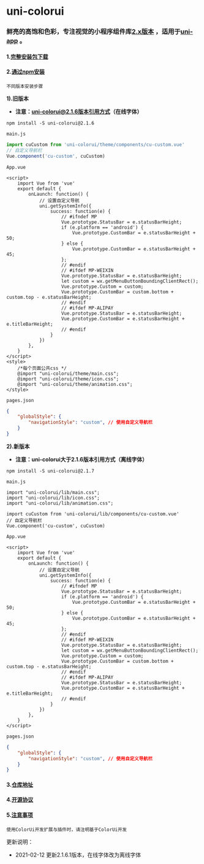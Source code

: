 # uni-colorui

### 鲜亮的高饱和色彩，专注视觉的小程序组件库[2.x版本](https://www.color-ui.com/) ，适用于[uni-app](https://uniapp.dcloud.io/collocation/App) 。

#### 1.[完整安装包下载](https://www.color-ui.com/)

#### 2.[通过npm安装](https://www.npmjs.com/package/uni-colorui)

`不同版本安装步骤`

**1).旧版本**
* **注意：uni-colorui@2.1.6版本引用方式（在线字体）**

```
npm install -S uni-colorui@2.1.6
```
`main.js`
```javascript
import cuCustom from 'uni-colorui/theme/components/cu-custom.vue'
// 自定义导航栏
Vue.component('cu-custom', cuCustom)
```
`App.vue`
```vue
<script>
	import Vue from 'vue'
	export default {
		onLaunch: function() {
			// 设置自定义导航
		    uni.getSystemInfo({
		        success: function(e) {
		            // #ifndef MP
		            Vue.prototype.StatusBar = e.statusBarHeight;
		            if (e.platform == 'android') {
		                Vue.prototype.CustomBar = e.statusBarHeight + 50;
		            } else {
		                Vue.prototype.CustomBar = e.statusBarHeight + 45;
		            };
		            // #endif
		            // #ifdef MP-WEIXIN
		            Vue.prototype.StatusBar = e.statusBarHeight;
		            let custom = wx.getMenuButtonBoundingClientRect();
		            Vue.prototype.Custom = custom;
		            Vue.prototype.CustomBar = custom.bottom + custom.top - e.statusBarHeight;
		            // #endif        
		            // #ifdef MP-ALIPAY
		            Vue.prototype.StatusBar = e.statusBarHeight;
		            Vue.prototype.CustomBar = e.statusBarHeight + e.titleBarHeight;
		            // #endif
		        }
		    })
		},
	}
</script>
<style>
	/*每个页面公共css */
	@import "uni-colorui/theme/main.css";
	@import "uni-colorui/theme/icon.css";
	@import "uni-colorui/theme/animation.css";
</style>
```

`pages.json`
```json
{
	"globalStyle": {
		"navigationStyle": "custom", // 使用自定义导航栏
	}
}

```
**2).新版本**
* **注意：uni-colorui大于2.1.6版本引用方式（离线字体）**

```
npm install -S uni-colorui@2.1.7
```

`main.js`
```
import "uni-colorui/lib/main.css";
import "uni-colorui/lib/icon.css";
import "uni-colorui/lib/animation.css";

import cuCustom from 'uni-colorui/lib/components/cu-custom.vue'
// 自定义导航栏
Vue.component('cu-custom', cuCustom)
```
`App.vue`
```vue
<script>
	import Vue from 'vue'
	export default {
		onLaunch: function() {
			// 设置自定义导航
		    uni.getSystemInfo({
		        success: function(e) {
		            // #ifndef MP
		            Vue.prototype.StatusBar = e.statusBarHeight;
		            if (e.platform == 'android') {
		                Vue.prototype.CustomBar = e.statusBarHeight + 50;
		            } else {
		                Vue.prototype.CustomBar = e.statusBarHeight + 45;
		            };
		            // #endif
		            // #ifdef MP-WEIXIN
		            Vue.prototype.StatusBar = e.statusBarHeight;
		            let custom = wx.getMenuButtonBoundingClientRect();
		            Vue.prototype.Custom = custom;
		            Vue.prototype.CustomBar = custom.bottom + custom.top - e.statusBarHeight;
		            // #endif        
		            // #ifdef MP-ALIPAY
		            Vue.prototype.StatusBar = e.statusBarHeight;
		            Vue.prototype.CustomBar = e.statusBarHeight + e.titleBarHeight;
		            // #endif
		        }
		    })
		},
	}
</script>
```
`pages.json`
```json
{
	"globalStyle": {
		"navigationStyle": "custom", // 使用自定义导航栏
	}
}

```
#### 3.[仓库地址](https://github.com/weilanwl/ColorUI)

#### 4.[开源协议](https://raw.githubusercontent.com/weilanwl/ColorUI/master/LICENSE)

#### 5.[注意事项](https://raw.githubusercontent.com/weilanwl/ColorUI/master/Colorui-UniApp/colorui/main.css)

```
使用ColorUi开发扩展与插件时，请注明基于ColorUi开发 
```
更新说明：
* 2021-02-12 更新2.1.6.1版本，在线字体改为离线字体
